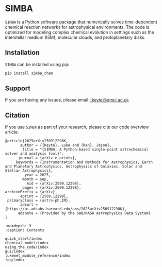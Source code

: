 # SIMBA

`SIMBA` is a Python software package that numerically solves time-dependent chemical reaction networks for astrophysical environments. The code is optimized for modeling complex chemical evolution in settings such as the interstellar medium (ISM), molecular clouds, and protoplanetary disks.

## Installation

`SIMBA` can be installed using pip:
```bash
pip install simba_chem
```


## Support

If you are having any issues, please email [l.keyte@qmul.ac.uk](mailto:l.keyte@qmul.ac.uk)

## Citation

If you use `SIMBA` as part of your research, please cite our code overview article:

```text
@article{2025arXiv250912298K,
       author = {{Keyte}, Luke and {Ran}, Jason},
        title = "{SIMBA: A Python-based single-point astrochemical solver and analysis tool}",
      journal = {arXiv e-prints},
     keywords = {Instrumentation and Methods for Astrophysics, Earth and Planetary Astrophysics, Astrophysics of Galaxies, Solar and Stellar Astrophysics},
         year = 2025,
        month = sep,
          eid = {arXiv:2509.12298},
        pages = {arXiv:2509.12298},
archivePrefix = {arXiv},
       eprint = {2509.12298},
 primaryClass = {astro-ph.IM},
       adsurl = {https://ui.adsabs.harvard.edu/abs/2025arXiv250912298K},
      adsnote = {Provided by the SAO/NASA Astrophysics Data System}
}
```

```{toctree}
:maxdepth: 3
:caption: Contents

quick_start/index
chemical_model/index
using_the_code/index
gui/index
lukenet_module_reference/index
faq/index
